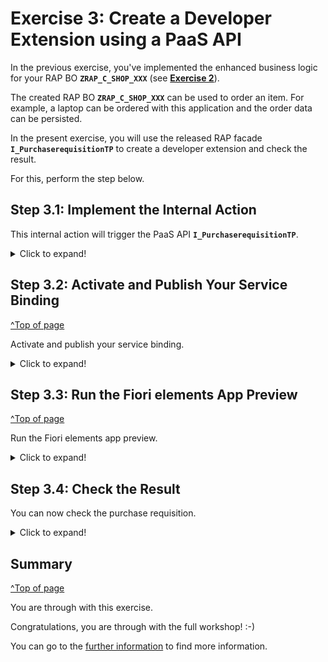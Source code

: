 # Exercise 3: Create a Developer Extension using a PaaS API

In the previous exercise, you've implemented the enhanced business logic for your RAP BO **`ZRAP_C_SHOP_XXX`** (see **[Exercise 2](../ex2)**).

The created RAP BO **`ZRAP_C_SHOP_XXX`** can be used to order an item. For example, a laptop can be ordered with this application and the order data can be persisted.

In the present exercise, you will use the released RAP facade **`I_PurchaserequisitionTP`** to create a developer extension and check the result.

For this, perform the step below.

## Step 3.1: Implement the Internal Action

This internal action will trigger the PaaS API **`I_PurchaserequisitionTP`**.

<details>
  <summary>Click to expand!</summary>

1. In the behavior projection  **`ZRAP_C_SHOP_XXX`**, right-click on the internal action **`create_pr`**. 
    
    This will show a popup to create a implementation for the **`create_pr`** in the behavior implementation class.
    
    Confirm the dialog.

2. Copy and paste the following code snippet in the implementation for method **`create_pr`**.

    Replace in line  **`zbp_i_online_shop_xxx=>cv_pr_mapped = ls_pr_mapped`**, your own implementation class
    ```ABAP
      METHOD create_pr.

        IF keys IS NOT INITIAL.
         MODIFY ENTITIES OF i_purchaserequisitiontp
     ENTITY purchaserequisition
        CREATE FIELDS ( purchaserequisitiontype )
        WITH VALUE #(  ( %cid                    = 'My%CID_1'
                         purchaserequisitiontype = 'NB' ) )

       CREATE BY \_purchaserequisitionitem
       FIELDS ( plant
                purchaserequisitionitemtext
                accountassignmentcategory
                requestedquantity
                baseunit
                purchaserequisitionprice
                purreqnitemcurrency
                materialgroup
                purchasinggroup
                purchasingorganization
                    )
       WITH VALUE #(
                     (    %cid_ref = 'My%CID_1'
                          %target = VALUE #(
                                        (     %cid                            = 'My%ItemCID_1'
                                              plant                           = '1010'
                                              purchaserequisitionitemtext     = 'created from PAAS API XXX'
                                                accountassignmentcategory     = 'U'
                                              requestedquantity               = '8.00'
                                              baseunit                        = 'EA'
                                              purchaserequisitionprice        = '10.00'
                                              purreqnitemcurrency             = 'EUR'
                                              materialgroup                   = 'A001'
                                              purchasinggroup                 = '001'
                                              purchasingorganization          = '1010'

                                              )
                                           )
                      )
                    )
     ENTITY purchaserequisitionitem

     CREATE BY \_purchasereqnacctassgmt
        FIELDS ( CostCenter
                 GLAccount
                 Quantity
                 BaseUnit )
        WITH VALUE #( (   %cid_ref = 'My%ItemCID_1'
                          %target  = VALUE #( ( %cid         = 'My%AccntCID_1'
                                                CostCenter   = 'JMW-COST'
                                                GLAccount    = '0000400000' ) ) ) )
     CREATE BY \_purchasereqnitemtext
       FIELDS ( plainlongtext )
       WITH VALUE #(  (   %cid_ref = 'My%ItemCID_1'
                         %target  = VALUE #( ( %cid          = 'My%TextCID_1'
                                              textobjecttype = 'B01'
                                             language        = 'E'
                                              plainlongtext  = 'item text created from PAAS API XXX'
                                            ) ( %cid         = 'My%TextCID_2'
                                              textobjecttype = 'B02'
                                              language       = 'E'
                                              plainlongtext  = 'item2 text created from PAAS API XXX'
                                            ) )
                  )   )
              REPORTED DATA(ls_pr_reported)
              MAPPED DATA(ls_pr_mapped)
              FAILED DATA(ls_pr_failed).
          zbp_i_online_shop_xxx=>cv_pr_mapped = ls_pr_mapped.
        ENDIF.
      ENDMETHOD.
    ```

3. Save and activate the object.

</details>

## Step 3.2: Activate and Publish Your Service Binding
[^Top of page](#)

Activate and publish your service binding.

<details>
  <summary>Click to expand!</summary>
 
1.	Right-click your service binding **`ZRAP400_UI_ORDERS_XXX`** and select **Activate**.
 
    ![Activate](../../images/checkresults1.png)
 
2.	Click **Publish** to publish your service binding.

    ![Publish](../../images/Checkresults2.png)

</details>
 
## Step 3.3: Run the Fiori elements App Preview
[^Top of page](#)

Run the Fiori elements app preview.

<details>
  <summary>Click to expand!</summary>
  
1.	Select the entity **`online_shop`** in your service binding and click **Preview** to start the Fiori elements app preview.
    
    ![Open fiori elements preview](../../images/Checkresults3.png)

2.	Click **Create** to create a new entry.
    
    ![click Create](../../images/checkresults4.png)
  
3.	Enter an **id** and **date**, and click **Create**.
    
    ![click create](../../images/cr5.png)
    
4.	Check the result.
    
    ![Check results](../../images/cr6.png)

</details>

## Step 3.4: Check the Result

You can now check the purchase requisition.

<details>
  <summary>Click to expand!</summary>
 
1.	In the **Project Explorer**, select your system, and right-click on **Properties**.

    ![Properties](../../images/cr7.png)

2.	Select **ABAP Development**, copy the system URL without _-api_, paste it in a browser, and log in with your ABAP user credentials.
    
    ![Log in](../../images/cr8.png)
  
3.	Select the **Manage Purchase Requisitions** tile.
    
    ![Select tile](../../images/cr9.png)
    
4.	Click **Go**.

    ![Go](../../images/cr10.png)
    
5.	Select your purchase requisition.

    ![Select purchase requisition](../../images/cr11.png)
    
6.	Check your purchase requisition item and select it.   
    Your group ID should appear here instead of **`XXX`**.

    ![Check](../../images/cr12.png)
    
7.	Select **Notes** and check your item text.   
    Your ID should appear here instead of **`XXX`**.  

    ![Notes](../../images/cr13.png)
    
8.	Check your item note.     
    Your ID should appear here instead of **`XXX`**.
 
    ![Check](../../images/cr14.png)

</details>

 ## Summary
[^Top of page](#)

You are through with this exercise.

Congratulations, you are through with the full workshop! :-)

You can go to the [further information](../../README.md/further-information) to find more information. 


